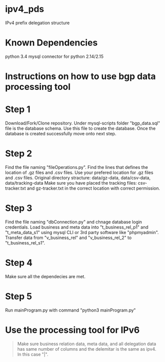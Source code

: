 # ipv4_pds
IPv4 prefix delegation structure
# Known Dependencies
python 3.4
mysql connector for python 2.14/2.15
# Instructions on how to use bgp data processing tool
# Step 1
Download/Fork/Clone repository. Under mysql-scripts folder "bgp_data.sql" file is the database schema.
Use this file to create the database. Once the database is created successfully move onto next step.
# Step 2
Find the file naming "fileOperations.py". Find the lines that defines the location of .gz files and .csv files. Use your prefered location for .gz files and .csv files.
Original directory stracture: data/gz-data, data/csv-data, data/tracking-data
Make sure you have placed the tracking files: csv-tracker.txt and gz-tracker.txt in the correct location with correct permission.
# Step 3
Find the file naming "dbConnection.py" and chnage database login credentials. Load business and meta data into "t_business_rel_p1" and "t_meta_data_s1" using mysql CLI or 3rd party software like "phpmyadmin". Transfer data from "v_business_rel" and "v_business_rel_2" to "t_business_rel_s1".
# Step 4
Make sure all the dependecies are met.
# Step 5
Run mainProgram.py with command "python3 mainProgram.py"

# Use the processing tool for IPv6
> Make sure business relation data, meta data, and all delegation data has same number of columns and the delemitar is the same as ipv4. In this case "|". 
